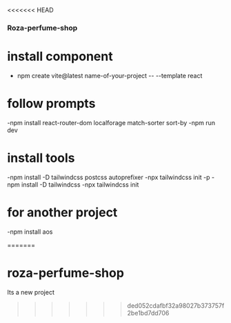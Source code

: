 <<<<<<< HEAD

### Roza-perfume-shop

# install component

- npm create vite@latest name-of-your-project -- --template react

# follow prompts

-npm install react-router-dom localforage match-sorter sort-by
-npm run dev

# install tools

-npm install -D tailwindcss postcss autoprefixer
-npx tailwindcss init -p
-npm install -D tailwindcss
-npx tailwindcss init

# for another project

-npm install aos

=======

# roza-perfume-shop

Its a new project

> > > > > > > ded052cdafbf32a98027b373757f2be1bd7dd706
